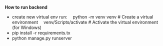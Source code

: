 **How to run backend**  
- create new virtual env run:
&emsp;python -m venv venv  # Create a virtual environment
&emsp;venv/Scripts/activate  # Activate the virtual environment (for Windows)  
- pip install -r requirements.tx  
- python manage.py runserver  
